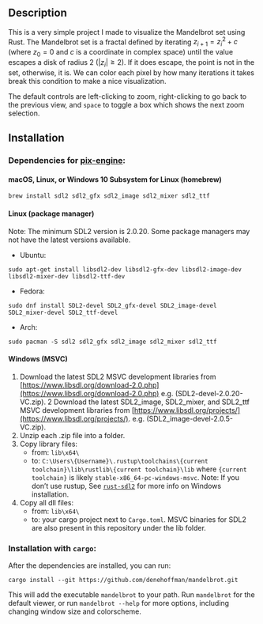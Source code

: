 ## Description
This is a very simple project I made to visualize the Mandelbrot set using Rust. The Mandelbrot set is a fractal defined by iterating $z_{i+1} = z_i^2 + c$ (where $z_0 = 0$ and $c$ is a coordinate in complex space) until the value escapes a disk of radius $2$ ($|z_i| \geq 2$). If it does escape, the point is not in the set, otherwise, it is. We can color each pixel by how many iterations it takes break this condition to make a nice visualization.

The default controls are left-clicking to zoom, right-clicking to go back to the previous view, and `space` to toggle a box which shows the next zoom selection.

## Installation

### Dependencies for [pix-engine](https://crates.io/crates/pix-engine):
#### macOS, Linux, or Windows 10 Subsystem for Linux (homebrew)
```shell
brew install sdl2 sdl2_gfx sdl2_image sdl2_mixer sdl2_ttf
```

#### Linux (package manager)
Note: The minimum SDL2 version is 2.0.20. Some package managers may not have the latest versions available.

- Ubuntu:
```shell
sudo apt-get install libsdl2-dev libsdl2-gfx-dev libsdl2-image-dev
libsdl2-mixer-dev libsdl2-ttf-dev
```

- Fedora:
```shell
sudo dnf install SDL2-devel SDL2_gfx-devel SDL2_image-devel SDL2_mixer-devel SDL2_ttf-devel
```

- Arch:
```shell
sudo pacman -S sdl2 sdl2_gfx sdl2_image sdl2_mixer sdl2_ttf
```

#### Windows (MSVC)
  1. Download the latest SDL2 MSVC development libraries from [https://www.libsdl.org/download-2.0.php](https://www.libsdl.org/download-2.0.php) e.g. (SDL2-devel-2.0.20-VC.zip).
  2 Download the latest SDL2_image, SDL2_mixer, and SDL2_ttf MSVC development libraries from [https://www.libsdl.org/projects/](https://www.libsdl.org/projects/). e.g. (SDL2_image-devel-2.0.5-VC.zip).
  3. Unzip each .zip file into a folder.
  4. Copy library files:
     - from: `lib\x64\`
     - to: `C:\Users\{Username}\.rustup\toolchains\{current toolchain}\lib\rustlib\{current toolchain}\lib` where `{current toolchain}` is likely `stable-x86_64-pc-windows-msvc`.
            Note: If you don’t use rustup, See [`rust-sdl2`](https://github.com/Rust-SDL2/rust-sdl2#sdl20-development-libraries) for more info on Windows installation.
  5. Copy all dll files:
     - from: `lib\x64\`
     - to: your cargo project next to `Cargo.toml`.
  MSVC binaries for SDL2 are also present in this repository under the lib folder.

### Installation with `cargo`:
After the dependencies are installed, you can run:
```shell
cargo install --git https://github.com/denehoffman/mandelbrot.git
```
This will add the executable `mandelbrot` to your path. Run `mandelbrot` for the default viewer, or run `mandelbrot --help` for more options, including changing window size and colorscheme.
